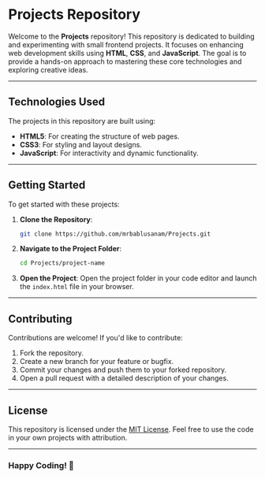 # Projects Repository

Welcome to the **Projects** repository! This repository is dedicated to building and experimenting with small frontend projects. It focuses on enhancing web development skills using **HTML**, **CSS**, and **JavaScript**. The goal is to provide a hands-on approach to mastering these core technologies and exploring creative ideas.

---

## Technologies Used
The projects in this repository are built using:

- **HTML5**: For creating the structure of web pages.
- **CSS3**: For styling and layout designs.
- **JavaScript**: For interactivity and dynamic functionality.

---

## Getting Started
To get started with these projects:

1. **Clone the Repository**:
   ```bash
   git clone https://github.com/mrbablusanam/Projects.git
   ```

2. **Navigate to the Project Folder**:
   ```bash
   cd Projects/project-name
   ```

3. **Open the Project**:
   Open the project folder in your code editor and launch the `index.html` file in your browser.

---

## Contributing
Contributions are welcome! If you'd like to contribute:

1. Fork the repository.
2. Create a new branch for your feature or bugfix.
3. Commit your changes and push them to your forked repository.
4. Open a pull request with a detailed description of your changes.

---

## License
This repository is licensed under the [MIT License](LICENSE). Feel free to use the code in your own projects with attribution.

---

### Happy Coding! 🎉
